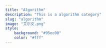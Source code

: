 ```yaml
---
title: "Algorithm"
description: "This is a algorithm category"
slug: "algorithm"
image: "艾尔文.png"
style:
    background: "#95ec00"
    color: "#fff"
---
```


